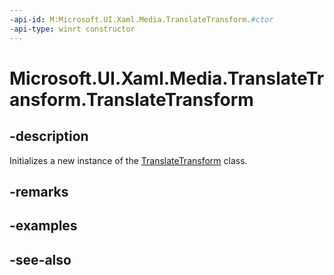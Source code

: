 ```yaml
---
-api-id: M:Microsoft.UI.Xaml.Media.TranslateTransform.#ctor
-api-type: winrt constructor
---
```


<!-- Method syntax
public TranslateTransform()
-->

# Microsoft.UI.Xaml.Media.TranslateTransform.TranslateTransform

## -description
Initializes a new instance of the [TranslateTransform](translatetransform.md) class.

## -remarks

## -examples

## -see-also

